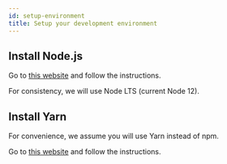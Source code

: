 ```yaml
---
id: setup-environment
title: Setup your development environment
---
```


## Install Node.js

Go to [this website](https://nodejs.org/en/download/) and follow the instructions.

For consistency, we will use Node LTS (current Node 12).

## Install Yarn

For convenience, we assume you will use Yarn instead of npm.

Go to [this website](https://classic.yarnpkg.com/en/) and follow the instructions.
